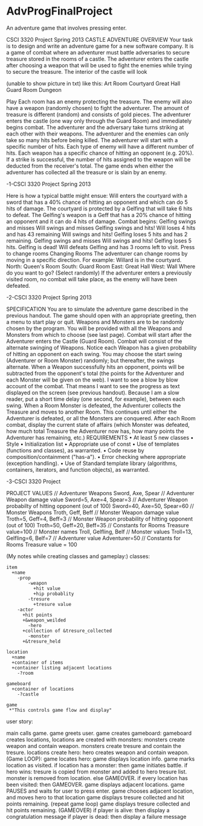 AdvProgFinalProject
===================

An adventure game that involves pressing enter.

CSCI 3320
Project
Spring 2013
CASTLE ADVENTURE
OVERVIEW
Your task is to design and write an adventure game for a new software company.
It is a
game of combat where an adventurer must battle adversaries to secure treasure
stored in the
rooms of a castle. The adventurer enters the castle after choosing a weapon
that will be used
to fight the enemies while trying to secure the treasure. The interior of the
castle will look

(unable to show picture in txt)
like this:
Art Room
Courtyard
Great Hall
Guard
Room
Dungeon

Play
Each room has an enemy protecting the treasure. The enemy will also have a
weapon
(randomly chosen) to fight the adventurer. The amount of treasure is different
(random) and
consists of gold pieces. The adventurer enters the castle (one way only through
the Guard
Room) and immediately begins combat. The adventurer and the adversary take
turns striking
at each other with their weapons.
The adventurer and the enemies can only take so many hits before being killed.
The
adventurer will start with a specific number of hits. Each type of enemy will
have a different
number of hits. Each weapon has a specific chance of hitting an opponent (e.g.
20%). If a
strike is successful, the number of hits assigned to the weapon will be
deducted from the
receiver's total. The game ends when either the adventurer has collected all
the treasure or is
slain by an enemy.

-1-CSCI 3320
Project
Spring 2013

Here is how a typical battle might ensue:
Will enters the courtyard with a sword that has a 40% chance of hitting an
opponent and
which can do 5 hits of damage.
The courtyard is protected by a Gelfing that will take 6 hits to defeat.
The Gelfing's weapon is a Geff that has a 20% chance of hitting an opponent and
it can do 4
hits of damage.
Combat begins:
Gelfing swings and misses
Will swings and misses
Gelfing swings and hits! Will loses 4 hits and has 43 remaining
Will swings and hits! Gelfing loses 5 hits and has 2 remaining.
Gelfing swings and misses
Will swings and hits! Gelfing loses 5 hits. Gelfing is dead!
Will defeats Gelfing and has 3 rooms left to visit.
Press <RTN> to change rooms
Changing Rooms
The adventurer can change rooms by moving in a specific direction. For example:
Willard is in the courtyard.
North:
Queen's Room
South:
Guard Room
East:
Great Hall
West:
Wall
Where do you want to go? (Select randomly)
If the adventurer enters a previously visited room, no combat will take place,
as the enemy
will have been defeated.

-2-CSCI 3320
Project
Spring 2013

SPECIFICATION
You are to simulate the adventure game described in the previous handout. The
game should
open with an appropriate greeting, then a menu to start play or quit. Weapons
and Monsters
are to be randomly chosen by the program. You will be provided with all the
Weapons and
Monsters from which to choose (see last page).
Combat will start after the Adventurer enters the Castle (Guard Room). Combat
will consist
of the alternate swinging of Weapons. Notice each Weapon has a given
probability of hitting
an opponent on each swing. You may choose the start swing (Adventurer or Room
Monster)
randomly; but thereafter, the swings alternate. When a Weapon successfully hits
an
opponent, points will be subtracted from the opponent's total (the points for
the Adventurer
and each Monster will be given on the web). I want to see a blow by blow
account of the
combat. That means I want to see the progress as text displayed on the screen
(see previous
handout). Because I am a slow reader, put a short time delay (one second, for
example),
between each swing.
When a Room Monster is defeated, the Adventurer collects the Treasure and moves
to
another Room. This continues until either the Adventurer is defeated, or all
the Monsters are
conquered. After each Room combat, display the current state of affairs (which
Monster
was defeated, how much total Treasure the Adventurer now has, how many points
the
Adventurer has remaining, etc.)
REQUIREMENTS
• At least 5 new classes
• Style
• Initialization list
• Appropriate use of const
• Use of templates (functions and classes), as warranted.
• Code reuse by composition/containment ("has-a").
• Error checking where appropriate (exception handling).
• Use of Standard template library (algorithms, containers, iterators, and
function objects),
as warranted.

-3-CSCI 3320
Project

PROJECT VALUES
// Adventurer Weapons
Sword, Axe, Spear
// Adventurer Weapon damage value
Sword=5, Axe=4, Spear=3
// Adventurer Weapon probabilty of hitting opponent (out of 100)
Sword=40, Axe=50, Spear=60
// Monster Weapons
Troth, Geff, Beff
// Monster Weapon damage value
Troth=5, Geff=4, Beff=3
// Monster Weapon probability of hitting opponent (out of 100)
Troth=50, Geff=20, Beff=35
// Constants for Rooms
Treasure value=100
// Monster names
Troll, Gelfling, Belf
// Monster values
Troll=13, Gelfling=6, Belf=7
// Adventurer value
Adventurer=50
// Constants for Rooms
Treasure value = 100


(My notes while creating classes and gameplay:)
classes:

    item
      +name
        -prop
            -weapon
              +hit value
              +hip probablity
            -tresure
              +tresure value
        -actor
          +hit points
          +&weapon_weilded
            -hero
	      +collection of &tresure_collected
            -monster
	      +&tresure_held

    location
      +name
      +container of items
      +container listing adjacent locations
        -?room

    gameboard
      +container of locations
        -?castle

    game
     *"This controls game flow and display"


user story:

main calls game.
game greets user.
game creates gameboard:
	gameboard creates locations,
		locations are created with monsters:
			monsters create weapon and contain weapon.
			monsters create tresure and contain the tresure.
		locations create hero:
			hero creates weapon and contain weapon.
(Game LOOP):
game locates hero:
	game displays location info.
	game marks location as visited.
	if location has a monster:
		then game initiates battle.
			if hero wins:
				tresure is copied from monster and added to hero tresure list.
				monster is removed from location.
			else GAMEOVER.
	if every location has been visited: 
		then GAMEOVER.
	game displays adjacent locations.
	game PAUSES and waits for user to press enter.
	game chooses adjacent location, and moves hero to that location
	game displays tresure collected and hit points remaining.
(repeat game loop)
game displays tresure collected and hit points remaining.
(GAMEOVER)
if player is alive: then display a congratulation message
if player is dead: then display a failure message
